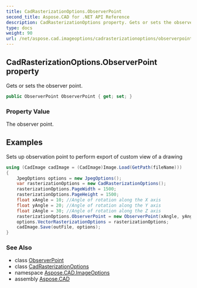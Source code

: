```yaml
---
title: CadRasterizationOptions.ObserverPoint
second_title: Aspose.CAD for .NET API Reference
description: CadRasterizationOptions property. Gets or sets the observer point
type: docs
weight: 90
url: /net/aspose.cad.imageoptions/cadrasterizationoptions/observerpoint/
---
```

## CadRasterizationOptions.ObserverPoint property

Gets or sets the observer point.

```csharp
public ObserverPoint ObserverPoint { get; set; }
```

### Property Value

The observer point.

## Examples

Sets up observation point to perform export of custom view of a drawing

```csharp
using (CadImage cadImage = (CadImage)Image.Load(GetPath(fileName)))
{
    JpegOptions options = new JpegOptions();
    var rasterizationOptions = new CadRasterizationOptions();
    rasterizationOptions.PageWidth = 1500;
    rasterizationOptions.PageHeight = 1500;
    float xAngle = 10; //Angle of rotation along the X axis
    float yAngle = 20; //Angle of rotation along the Y axis
    float zAngle = 30; //Angle of rotation along the Z axis
    rasterizationOptions.ObserverPoint = new ObserverPoint(xAngle, yAngle, zAngle);
    options.VectorRasterizationOptions = rasterizationOptions;
    cadImage.Save(outFile, options);
}
```

### See Also

* class [ObserverPoint](../../../aspose.cad.fileformats/observerpoint/)
* class [CadRasterizationOptions](../)
* namespace [Aspose.CAD.ImageOptions](../../../aspose.cad.imageoptions/)
* assembly [Aspose.CAD](../../../)


